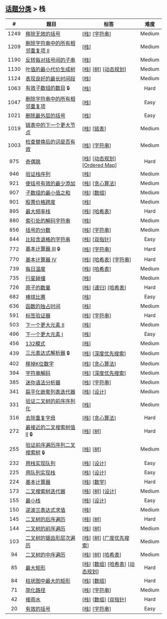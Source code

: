 <!--|This file generated by command(leetcode tag); DO NOT EDIT.            |-->
<!--+----------------------------------------------------------------------+-->
<!--|@author    openset <openset.wang@gmail.com>                           |-->
<!--|@link      https://github.com/openset                                 |-->
<!--|@home      https://github.com/openset/leetcode                        |-->
<!--+----------------------------------------------------------------------+-->

## [话题分类](../README.md) > 栈

| # | 题目 | 标签 | 难度 |
| :-: | - | - | :-: |
| 1249 | [移除无效的括号](../../problems/minimum-remove-to-make-valid-parentheses) | [[栈](../stack/README.md)] [[字符串](../string/README.md)]  | Medium |
| 1209 | [删除字符串中的所有相邻重复项 II](../../problems/remove-all-adjacent-duplicates-in-string-ii) | [[栈](../stack/README.md)]  | Medium |
| 1190 | [反转每对括号间的子串](../../problems/reverse-substrings-between-each-pair-of-parentheses) | [[栈](../stack/README.md)]  | Medium |
| 1130 | [叶值的最小代价生成树](../../problems/minimum-cost-tree-from-leaf-values) | [[栈](../stack/README.md)] [[树](../tree/README.md)] [[动态规划](../dynamic-programming/README.md)]  | Medium |
| 1124 | [表现良好的最长时间段](../../problems/longest-well-performing-interval) | [[栈](../stack/README.md)]  | Medium |
| 1063 | [有效子数组的数目](../../problems/number-of-valid-subarrays) 🔒 | [[栈](../stack/README.md)]  | Hard |
| 1047 | [删除字符串中的所有相邻重复项](../../problems/remove-all-adjacent-duplicates-in-string) | [[栈](../stack/README.md)]  | Easy |
| 1021 | [删除最外层的括号](../../problems/remove-outermost-parentheses) | [[栈](../stack/README.md)]  | Easy |
| 1019 | [链表中的下一个更大节点](../../problems/next-greater-node-in-linked-list) | [[栈](../stack/README.md)] [[链表](../linked-list/README.md)]  | Medium |
| 1003 | [检查替换后的词是否有效](../../problems/check-if-word-is-valid-after-substitutions) | [[栈](../stack/README.md)] [[字符串](../string/README.md)]  | Medium |
| 975 | [奇偶跳](../../problems/odd-even-jump) | [[栈](../stack/README.md)] [[动态规划](../dynamic-programming/README.md)] [[Ordered Map](../ordered-map/README.md)]  | Hard |
| 946 | [验证栈序列](../../problems/validate-stack-sequences) | [[栈](../stack/README.md)]  | Medium |
| 921 | [使括号有效的最少添加](../../problems/minimum-add-to-make-parentheses-valid) | [[栈](../stack/README.md)] [[贪心算法](../greedy/README.md)]  | Medium |
| 907 | [子数组的最小值之和](../../problems/sum-of-subarray-minimums) | [[栈](../stack/README.md)] [[数组](../array/README.md)]  | Medium |
| 901 | [股票价格跨度](../../problems/online-stock-span) | [[栈](../stack/README.md)]  | Medium |
| 895 | [最大频率栈](../../problems/maximum-frequency-stack) | [[栈](../stack/README.md)] [[哈希表](../hash-table/README.md)]  | Hard |
| 880 | [索引处的解码字符串](../../problems/decoded-string-at-index) | [[栈](../stack/README.md)]  | Medium |
| 856 | [括号的分数](../../problems/score-of-parentheses) | [[栈](../stack/README.md)] [[字符串](../string/README.md)]  | Medium |
| 844 | [比较含退格的字符串](../../problems/backspace-string-compare) | [[栈](../stack/README.md)] [[双指针](../two-pointers/README.md)]  | Easy |
| 772 | [基本计算器 III](../../problems/basic-calculator-iii) 🔒 | [[栈](../stack/README.md)] [[字符串](../string/README.md)]  | Hard |
| 770 | [基本计算器 IV](../../problems/basic-calculator-iv) | [[栈](../stack/README.md)] [[哈希表](../hash-table/README.md)] [[字符串](../string/README.md)]  | Hard |
| 739 | [每日温度](../../problems/daily-temperatures) | [[栈](../stack/README.md)] [[哈希表](../hash-table/README.md)]  | Medium |
| 735 | [行星碰撞](../../problems/asteroid-collision) | [[栈](../stack/README.md)]  | Medium |
| 726 | [原子的数量](../../problems/number-of-atoms) | [[栈](../stack/README.md)] [[递归](../recursion/README.md)] [[哈希表](../hash-table/README.md)]  | Hard |
| 682 | [棒球比赛](../../problems/baseball-game) | [[栈](../stack/README.md)]  | Easy |
| 636 | [函数的独占时间](../../problems/exclusive-time-of-functions) | [[栈](../stack/README.md)]  | Medium |
| 591 | [标签验证器](../../problems/tag-validator) | [[栈](../stack/README.md)] [[字符串](../string/README.md)]  | Hard |
| 503 | [下一个更大元素 II](../../problems/next-greater-element-ii) | [[栈](../stack/README.md)]  | Medium |
| 496 | [下一个更大元素 I](../../problems/next-greater-element-i) | [[栈](../stack/README.md)]  | Easy |
| 456 | [132模式](../../problems/132-pattern) | [[栈](../stack/README.md)]  | Medium |
| 439 | [三元表达式解析器](../../problems/ternary-expression-parser) 🔒 | [[栈](../stack/README.md)] [[深度优先搜索](../depth-first-search/README.md)]  | Medium |
| 402 | [移掉K位数字](../../problems/remove-k-digits) | [[栈](../stack/README.md)] [[贪心算法](../greedy/README.md)]  | Medium |
| 394 | [字符串解码](../../problems/decode-string) | [[栈](../stack/README.md)] [[深度优先搜索](../depth-first-search/README.md)]  | Medium |
| 385 | [迷你语法分析器](../../problems/mini-parser) | [[栈](../stack/README.md)] [[字符串](../string/README.md)]  | Medium |
| 341 | [扁平化嵌套列表迭代器](../../problems/flatten-nested-list-iterator) | [[栈](../stack/README.md)] [[设计](../design/README.md)]  | Medium |
| 331 | [验证二叉树的前序序列化](../../problems/verify-preorder-serialization-of-a-binary-tree) | [[栈](../stack/README.md)]  | Medium |
| 316 | [去除重复字母](../../problems/remove-duplicate-letters) | [[栈](../stack/README.md)] [[贪心算法](../greedy/README.md)]  | Hard |
| 272 | [最接近的二叉搜索树值 II](../../problems/closest-binary-search-tree-value-ii) 🔒 | [[栈](../stack/README.md)] [[树](../tree/README.md)]  | Hard |
| 255 | [验证前序遍历序列二叉搜索树](../../problems/verify-preorder-sequence-in-binary-search-tree) 🔒 | [[栈](../stack/README.md)] [[树](../tree/README.md)]  | Medium |
| 232 | [用栈实现队列](../../problems/implement-queue-using-stacks) | [[栈](../stack/README.md)] [[设计](../design/README.md)]  | Easy |
| 225 | [用队列实现栈](../../problems/implement-stack-using-queues) | [[栈](../stack/README.md)] [[设计](../design/README.md)]  | Easy |
| 224 | [基本计算器](../../problems/basic-calculator) | [[栈](../stack/README.md)] [[数学](../math/README.md)]  | Hard |
| 173 | [二叉搜索树迭代器](../../problems/binary-search-tree-iterator) | [[栈](../stack/README.md)] [[树](../tree/README.md)] [[设计](../design/README.md)]  | Medium |
| 155 | [最小栈](../../problems/min-stack) | [[栈](../stack/README.md)] [[设计](../design/README.md)]  | Easy |
| 150 | [逆波兰表达式求值](../../problems/evaluate-reverse-polish-notation) | [[栈](../stack/README.md)]  | Medium |
| 145 | [二叉树的后序遍历](../../problems/binary-tree-postorder-traversal) | [[栈](../stack/README.md)] [[树](../tree/README.md)]  | Hard |
| 144 | [二叉树的前序遍历](../../problems/binary-tree-preorder-traversal) | [[栈](../stack/README.md)] [[树](../tree/README.md)]  | Medium |
| 103 | [二叉树的锯齿形层次遍历](../../problems/binary-tree-zigzag-level-order-traversal) | [[栈](../stack/README.md)] [[树](../tree/README.md)] [[广度优先搜索](../breadth-first-search/README.md)]  | Medium |
| 94 | [二叉树的中序遍历](../../problems/binary-tree-inorder-traversal) | [[栈](../stack/README.md)] [[树](../tree/README.md)] [[哈希表](../hash-table/README.md)]  | Medium |
| 85 | [最大矩形](../../problems/maximal-rectangle) | [[栈](../stack/README.md)] [[数组](../array/README.md)] [[哈希表](../hash-table/README.md)] [[动态规划](../dynamic-programming/README.md)]  | Hard |
| 84 | [柱状图中最大的矩形](../../problems/largest-rectangle-in-histogram) | [[栈](../stack/README.md)] [[数组](../array/README.md)]  | Hard |
| 71 | [简化路径](../../problems/simplify-path) | [[栈](../stack/README.md)] [[字符串](../string/README.md)]  | Medium |
| 42 | [接雨水](../../problems/trapping-rain-water) | [[栈](../stack/README.md)] [[数组](../array/README.md)] [[双指针](../two-pointers/README.md)]  | Hard |
| 20 | [有效的括号](../../problems/valid-parentheses) | [[栈](../stack/README.md)] [[字符串](../string/README.md)]  | Easy |
